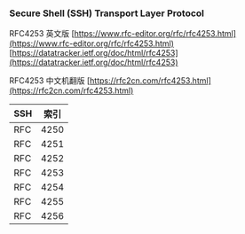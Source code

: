 ### Secure Shell (SSH) Transport Layer Protocol

RFC4253 英文版
[https://www.rfc-editor.org/rfc/rfc4253.html](https://www.rfc-editor.org/rfc/rfc4253.html)
[https://datatracker.ietf.org/doc/html/rfc4253](https://datatracker.ietf.org/doc/html/rfc4253)


RFC4253 中文机翻版
[https://rfc2cn.com/rfc4253.html](https://rfc2cn.com/rfc4253.html)

| SSH | 索引   |
|-----|------|
| RFC | 4250 |  
| RFC | 4251 |  
| RFC | 4252 |   
| RFC | 4253 |  
| RFC | 4254 |  
| RFC | 4255 |  
| RFC | 4256 |  
